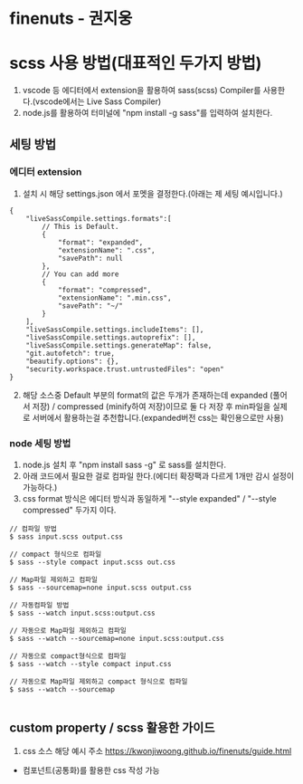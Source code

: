 # finenuts - 권지웅

# scss 사용 방법(대표적인 두가지 방법)
1. vscode 등 에디터에서 extension을 활용하여 sass(scss) Compiler를 사용한다.(vscode에서는 Live Sass Compiler)
2. node.js를 활용하여 터미널에 "npm install -g sass"를 입력하여 설치한다.

## 세팅 방법
### 에디터 extension
1. 설치 시 해당 settings.json 에서 포멧을 결정한다.(아래는 제 세팅 예시입니다.)
```
{
    "liveSassCompile.settings.formats":[
        // This is Default.
        {
            "format": "expanded",
            "extensionName": ".css",
            "savePath": null
        },
        // You can add more
        {
            "format": "compressed",
            "extensionName": ".min.css",
            "savePath": "~/"
        }
    ],
    "liveSassCompile.settings.includeItems": [],
    "liveSassCompile.settings.autoprefix": [],
    "liveSassCompile.settings.generateMap": false,
    "git.autofetch": true,
    "beautify.options": {},
    "security.workspace.trust.untrustedFiles": "open"
}
```
2. 해당 소스중 Default 부분의 format의 값은 두개가 존재하는데 expanded (풀어서 저장) / compressed (minify하여 저장)이므로 둘 다 저장 후 min파일을 실제로 서버에서 활용하는걸 추천합니다.(expanded버전 css는 확인용으로만 사용)
### node 세팅 방법
1. node.js 설치 후 "npm install sass -g" 로 sass를 설치한다.
2. 아래 코드에서 필요한 걸로 컴파일 한다.(에디터 확장팩과 다르게 1개만 감시 설정이 가능하다.)
3. css format 방식은 에디터 방식과 동일하게 "--style expanded" / "--style compressed" 두가지 이다.
```
// 컴파일 방법
$ sass input.scss output.css

// compact 형식으로 컴파일
$ sass --style compact input.scss out.css

// Map파일 제외하고 컴파일
$ sass --sourcemap=none input.scss output.css

// 자동컴파일 방법
$ sass --watch input.scss:output.css

// 자동으로 Map파일 제외하고 컴파일
$ sass --watch --sourcemap=none input.scss:output.css

// 자동으로 compact형식으로 컴파일
$ sass --watch --style compact input.css

// 자동으로 Map파일 제외하고 compact 형식으로 컴파일
$ sass --watch --sourcemap


```

## custom property / scss 활용한 가이드
1. css 소스
해당 예시 주소
<https://kwonjiwoong.github.io/finenuts/guide.html>
- 컴포넌트(공통화)를 활용한 css 작성 가능
